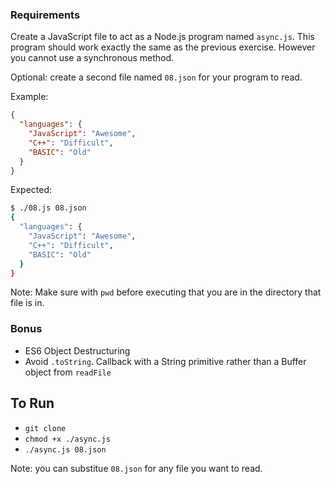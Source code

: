 ### Requirements

Create a JavaScript file to act as a Node.js program named `async.js`. This program
should work exactly the same as the previous exercise. However you cannot use a
synchronous method.

Optional: create a second file named `08.json` for your program to read.

Example:

```json
{
  "languages": {
    "JavaScript": "Awesome",
    "C++": "Difficult",
    "BASIC": "Old"
  }
}
```

Expected:

```bash
$ ./08.js 08.json
{
  "languages": {
    "JavaScript": "Awesome",
    "C++": "Difficult",
    "BASIC": "Old"
  }
}

```

Note: Make sure with `pwd` before executing that you are in the directory that
file is in.

### Bonus

-   ES6 Object Destructuring
-   Avoid `.toString`. Callback with a String primitive rather than a Buffer object
    from `readFile`

## To Run
- `` git clone ``
- ``chmod +x ./async.js``
- ``./async.js 08.json``

Note: you can substitue ``08.json`` for any file you want to read.
